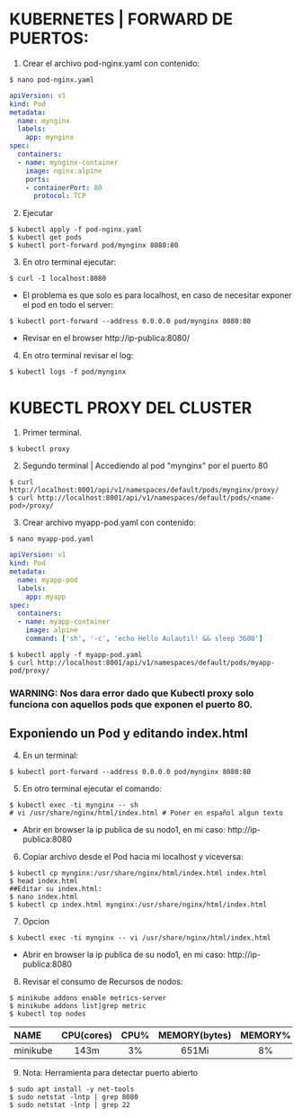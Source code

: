 # KUBERNETES | FORWARD DE PUERTOS:

1. Crear el archivo pod-nginx.yaml con contenido:

```console
$ nano pod-nginx.yaml
```

```yaml
apiVersion: v1
kind: Pod
metadata:
  name: mynginx
  labels:
    app: mynginx
spec:
  containers:
  - name: mynginx-container
    image: nginx:alpine
    ports:
    - containerPort: 80
      protocol: TCP
```
2. Ejecutar

```console
$ kubectl apply -f pod-nginx.yaml
$ kubectl get pods
$ kubectl port-forward pod/mynginx 8080:80
```

3. En otro terminal ejecutar:

```console
$ curl -I localhost:8080
```

- El problema es que solo es para localhost, en caso de necesitar exponer el pod en todo el server:

```console
$ kubectl port-forward --address 0.0.0.0 pod/mynginx 8080:80
```

- Revisar en el browser http://ip-publica:8080/

4. En otro terminal revisar el log:

```console
$ kubectl logs -f pod/mynginx
```


# KUBECTL PROXY DEL CLUSTER

1. Primer terminal.

```console
$ kubectl proxy
```

2. Segundo terminal | Accediendo al pod "mynginx" por el puerto 80

```console
$ curl http://localhost:8001/api/v1/namespaces/default/pods/mynginx/proxy/
$ curl http://localhost:8001/api/v1/namespaces/default/pods/<name-pod>/proxy/
```

3. Crear archivo myapp-pod.yaml con contenido:

```console
$ nano myapp-pod.yaml
```

```yaml
apiVersion: v1
kind: Pod
metadata:
  name: myapp-pod
  labels:
    app: myapp
spec:
  containers:
  - name: myapp-container
    image: alpine
    command: ['sh', '-c', 'echo Hello Aulautil! && sleep 3600']
```

```console
$ kubectl apply -f myapp-pod.yaml
$ curl http://localhost:8001/api/v1/namespaces/default/pods/myapp-pod/proxy/
```

### WARNING: Nos dara error dado que Kubectl proxy solo funciona con aquellos pods que exponen el puerto 80.

## Exponiendo un Pod y editando index.html

4. En un terminal:

```console
$ kubectl port-forward --address 0.0.0.0 pod/mynginx 8080:80
```

5. En otro terminal ejecutar el comando:

```console
$ kubectl exec -ti mynginx -- sh
# vi /usr/share/nginx/html/index.html # Poner en español algun texto
```

- Abrir en browser la ip publica de su nodo1, en mi caso: http://ip-publica:8080 

6. Copiar archivo desde el Pod hacia mi localhost y viceversa:

```console
$ kubectl cp mynginx:/usr/share/nginx/html/index.html index.html
$ head index.html
##Editar su index.html:
$ nano index.html
$ kubectl cp index.html mynginx:/usr/share/nginx/html/index.html
```

7. Opcion

```console
$ kubectl exec -ti mynginx -- vi /usr/share/nginx/html/index.html
```

- Abrir en browser la ip publica de su nodo1, en mi caso: http://ip-publica:8080

8. Revisar el consumo de Recursos de nodos:

```console
$ minikube addons enable metrics-server
$ minikube addons list|grep metric
$ kubectl top nodes
```

| NAME      | CPU(cores) |  CPU% |  MEMORY(bytes) |  MEMORY% |
| :-------- |:----------:|:-----:|:--------------:|:--------:|
| minikube  | 143m       |  3%   |  651Mi         |  8%      |


9. Nota: Herramienta para detectar puerto abierto

```console
$ sudo apt install -y net-tools
$ sudo netstat -lntp | grep 8080
$ sudo netstat -lntp | grep 22
```